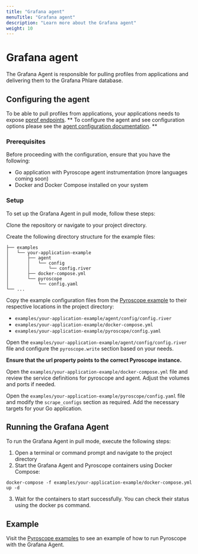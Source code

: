 ```yaml
---
title: "Grafana agent"
menuTitle: "Grafana agent"
description: "Learn more about the Grafana agent"
weight: 10
---
```


# Grafana agent

The Grafana Agent is responsible for pulling profiles from applications and delivering them
to the Grafana Phlare database.

## Configuring the agent

To be able to pull profiles from applications, your applications needs to expose [pprof endpoints](https://pkg.go.dev/net/http/pprof).
** To configure the agent and see configuration options please see the [agent configuration documentation](https://grafana.com/docs/agent/next/flow/reference/components/pyroscope.scrape/). **

### Prerequisites

Before proceeding with the configuration, ensure that you have the following:

- Go application with Pyroscope agent instrumentation (more languages coming soon)
- Docker and Docker Compose installed on your system

### Setup

To set up the Grafana Agent in pull mode, follow these steps:

Clone the repository or navigate to your project directory.

Create the following directory structure for the example files:
```
├── examples
│   └── your-application-example
│       ├── agent
│       │   └── config
│       │       └── config.river
│       ├── docker-compose.yml
│       └── pyroscope
│           └── config.yaml
└── ...
```

Copy the example configuration files from the [Pyroscope example](https://github.com/grafana/pyroscope/tree/main/examples/grafana-agent) to their respective locations in the project directory:

- `examples/your-application-example/agent/config/config.river`
- `examples/your-application-example/docker-compose.yml`
- `examples/your-application-example/pyroscope/config.yaml`

Open the `examples/your-application-example/agent/config/config.river` file and configure the `pyroscope.write` section based on your needs. 

**Ensure that the url property points to the correct Pyroscope instance.**

Open the `examples/your-application-example/docker-compose.yml` file and review the service definitions for pyroscope and agent. Adjust the volumes and ports if needed.

Open the `examples/your-application-example/pyroscope/config.yaml` file and modify the `scrape_configs` section as required. Add the necessary targets for your Go application.

## Running the Grafana Agent

To run the Grafana Agent in pull mode, execute the following steps:

1. Open a terminal or command prompt and navigate to the project directory
2. Start the Grafana Agent and Pyroscope containers using Docker Compose:

`docker-compose -f examples/your-application-example/docker-compose.yml up -d`

3. Wait for the containers to start successfully. You can check their status using the docker ps command.

## Example

Visit the [Pyroscope examples](https://github.com/grafana/pyroscope/tree/main/examples/grafana-agent) to see an example of how to run Pyroscope with the Grafana Agent.